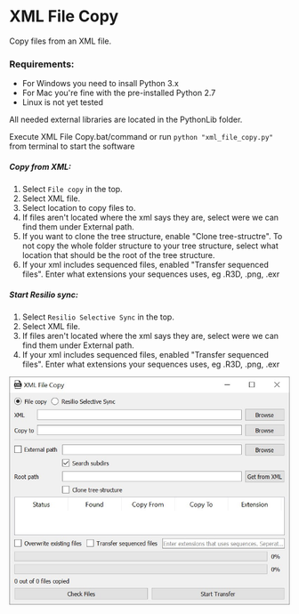 # XML File Copy
Copy files from an XML file.

### Requirements:
* For Windows you need to insall Python 3.x
* For Mac you're fine with the pre-installed Python 2.7
* Linux is not yet tested

All needed external libraries are located in the PythonLib folder.

Execute XML File Copy.bat/command or run `python "xml_file_copy.py"` from terminal to start the software

##### Copy from XML:
1. Select `File copy` in the top.
2. Select XML file.
3. Select location to copy files to.
4. If files aren\'t located where the xml says they are, select were we can find them under External path.
5. If you want to clone the tree structure, enable "Clone tree-structre".
	To not copy the whole folder structure to your tree structure, select what location that should be the root of the tree structure.
6. If your xml includes sequenced files, enabled "Transfer sequenced files".
	Enter what extensions your sequences uses, eg .R3D, .png, .exr

##### Start Resilio sync:
1. Select `Resilio Selective Sync` in the top.
2. Select XML file.
3. If files aren\'t located where the xml says they are, select were we can find them under External path.
4. If your xml includes sequenced files, enabled "Transfer sequenced files".
	Enter what extensions your sequences uses, eg .R3D, .png, .exr

![GUI](/extra/gui.jpg)